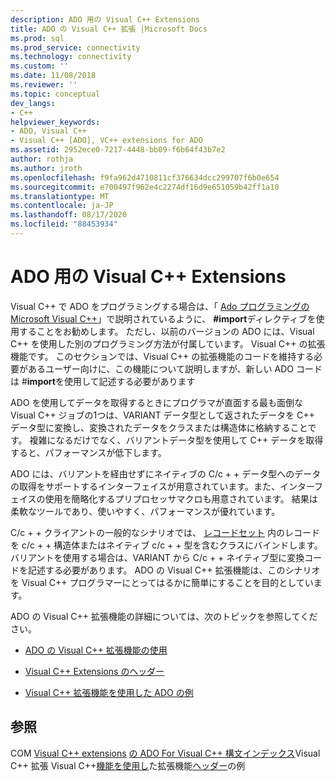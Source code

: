 ```yaml
---
description: ADO 用の Visual C++ Extensions
title: ADO の Visual C++ 拡張 |Microsoft Docs
ms.prod: sql
ms.prod_service: connectivity
ms.technology: connectivity
ms.custom: ''
ms.date: 11/08/2018
ms.reviewer: ''
ms.topic: conceptual
dev_langs:
- C++
helpviewer_keywords:
- ADO, Visual C++
- Visual C++ [ADO], VC++ extensions for ADO
ms.assetid: 2952ece0-7217-4448-bb09-f6b64f43b7e2
author: rothja
ms.author: jroth
ms.openlocfilehash: f9fa962d4710811cf376634dcc299707f6b0e654
ms.sourcegitcommit: e700497f962e4c2274df16d9e651059b42ff1a10
ms.translationtype: MT
ms.contentlocale: ja-JP
ms.lasthandoff: 08/17/2020
ms.locfileid: "88453934"
---
```

# <a name="visual-c-extensions-for-ado"></a>ADO 用の Visual C++ Extensions
Visual C++ で ADO をプログラミングする場合は、「 [Ado プログラミングの Microsoft Visual C++](../../../ado/guide/appendixes/visual-c-ado-programming.md)」で説明されているように、 **#import**ディレクティブを使用することをお勧めします。 ただし、以前のバージョンの ADO には、Visual C++ を使用した別のプログラミング方法が付属しています。 Visual C++ の拡張機能です。 このセクションでは、Visual C++ の拡張機能のコードを維持する必要があるユーザー向けに、この機能について説明しますが、新しい ADO コードは #**import**を使用して記述する必要があります

 ADO を使用してデータを取得するときにプログラマが直面する最も面倒な Visual C++ ジョブの1つは、VARIANT データ型として返されたデータを C++ データ型に変換し、変換されたデータをクラスまたは構造体に格納することです。 複雑になるだけでなく、バリアントデータ型を使用して C++ データを取得すると、パフォーマンスが低下します。

 ADO には、バリアントを経由せずにネイティブの C/c + + データ型へのデータの取得をサポートするインターフェイスが用意されています。また、インターフェイスの使用を簡略化するプリプロセッサマクロも用意されています。 結果は柔軟なツールであり、使いやすく、パフォーマンスが優れています。

 C/c + + クライアントの一般的なシナリオでは、 [レコードセット](../../../ado/reference/ado-api/recordset-object-ado.md) 内のレコードを c/c + + 構造体またはネイティブ c/c + + 型を含むクラスにバインドします。 バリアントを使用する場合は、VARIANT から C/c + + ネイティブ型に変換コードを記述する必要があります。 ADO の Visual C++ 拡張機能は、このシナリオを Visual C++ プログラマーにとってはるかに簡単にすることを目的としています。

 ADO の Visual C++ 拡張機能の詳細については、次のトピックを参照してください。

-   [ADO の Visual C++ 拡張機能の使用](../../../ado/guide/appendixes/using-visual-c-extensions.md)

-   [Visual C++ Extensions のヘッダー](../../../ado/guide/appendixes/visual-c-extensions-header.md)

-   [Visual C++ 拡張機能を使用した ADO の例](../../../ado/guide/appendixes/visual-c-extensions-example.md)

## <a name="see-also"></a>参照
 COM [Visual C++ extensions](../../../ado/guide/appendixes/visual-c-extensions-example.md) [の ADO For Visual C++ 構文インデックス](../../../ado/reference/ado-api/ado-for-visual-c-syntax-index-for-com.md)Visual C++ 拡張 Visual C++[機能を使用し](../../../ado/guide/appendixes/using-visual-c-extensions.md)た拡張機能[ヘッダー](../../../ado/guide/appendixes/visual-c-extensions-header.md)の例
